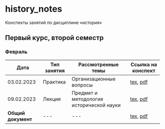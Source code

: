# history_notes

Конспекты занятий по дисциплине «история»

## Первый курс, второй семестр

### Февраль

| Дата | Тип занятия | Рассмотренные темы | Ссылка на конспект |
|------|-------------|--------------------|--------------------|
| 03.02.2023 | Практика | Организационные вопросы | [tex](semester_01/february/sources/03-02-2023.tex), [pdf](semester_01/february/renders/03-02-2023.pdf)       |
| 09.02.2023 | Лекция | Предмет и методология исторической науки | [tex](semester_01/february/sources/09-02-2023.tex), [pdf](semester_01/february/renders/09-02-2023.pdf)       |
| **Общий документ** | --- | --- | [tex](semester_01/february/sources/february.tex), [pdf](semester_01/february/renders/february.pdf) |
